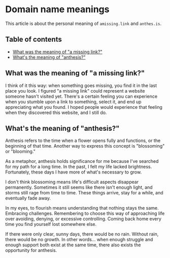 # Domain name meanings

This article is about the personal meaning of `amissing.link` and
`anthes.is`.

## Table of contents

<!-- mtoc-start -->

- [What was the meaning of "a missing link?"](#what-was-the-meaning-of-a-missing-link)
- [What's the meaning of "anthesis?"](#whats-the-meaning-of-anthesis)

<!-- mtoc-end -->

## What was the meaning of "a missing link?"

I think of it this way: when something goes missing, you find it in the
last place you look. I figured "a missing link" could represent a
website someone hasn't visited yet. There's a certain feeling you can
experience when you stumble upon a link to something, select it, and end
up appreciating what you found. I hoped people would experience that
feeling when they discovered this website, and I still do.

## What's the meaning of "anthesis?"

Anthesis refers to the time when a flower opens fully and functions, or
the beginning of that time. Another way to express this concept is
"blossoming" or "blooming."

As a metaphor, anthesis holds significance for me because I've searched
for my path for a long time. In the past, I felt my life lacked
brightness. Fortunately, these days I have more of what's necessary to
grow.

I don't think blossoming means life's difficult aspects disappear
permanently. Sometimes it still seems like there isn't enough light, and
storms still rage from time to time. These things arrive, stay for a
while, and eventually fade away.

In my eyes, to flourish means understanding that nothing stays the same.
Embracing challenges. Remembering to choose this way of approaching life
over avoiding, denying, or excessive controlling. Coming back home every
time you find yourself lost somewhere else.

If there were only clear, sunny days, there would be no rain. Without
rain, there would be no growth. In other words... when enough struggle
and enough support both exist at the same time, there also exists the
opportunity for anthesis.
